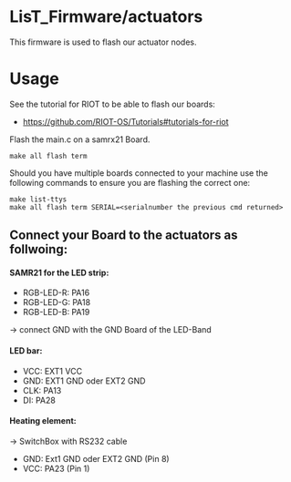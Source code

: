 LisT_Firmware/actuators
================
This firmware is used to flash our actuator nodes.

Usage
=====
See the tutorial for RIOT to be able to flash our boards:
* https://github.com/RIOT-OS/Tutorials#tutorials-for-riot

Flash the main.c on a samrx21 Board.
```
make all flash term
```
Should you have multiple boards connected to your machine use the following commands to ensure you are flashing the correct one:

```
make list-ttys
make all flash term SERIAL=<serialnumber the previous cmd returned>
```


## Connect your Board to the actuators as follwoing:

#### SAMR21 for the LED strip:

* RGB-LED-R: PA16
* RGB-LED-G: PA18
* RGB-LED-B: PA19

-> connect GND with the GND Board of the LED-Band

#### LED bar:

* VCC: EXT1 VCC
* GND: EXT1 GND oder EXT2 GND
* CLK: PA13
* DI: PA28

#### Heating element:

-> SwitchBox with RS232 cable
* GND: Ext1 GND oder EXT2 GND (Pin 8)
* VCC: PA23 (Pin 1)

